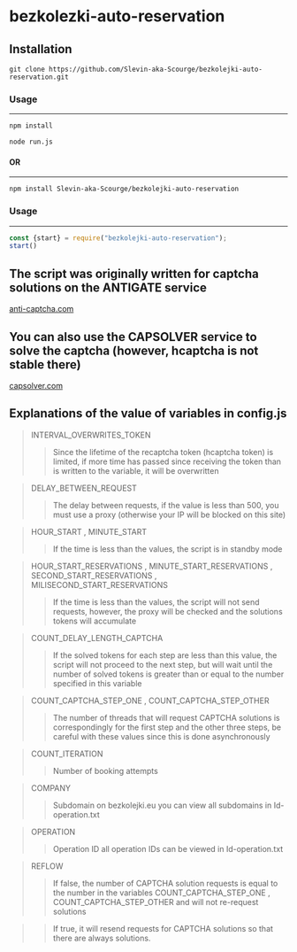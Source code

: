 # bezkolezki-auto-reservation
## Installation

    git clone https://github.com/Slevin-aka-Scourge/bezkolejki-auto-reservation.git

### Usage 
---------

```sh
npm install
```
```sh
node run.js
```
#### OR
-------
    npm install Slevin-aka-Scourge/bezkolejki-auto-reservation

### Usage
--------

```js
const {start} = require("bezkolejki-auto-reservation");
start()
```
## The script was originally written for captcha solutions on the ANTIGATE service


[anti-captcha.com](https://getcaptchasolution.com/vt9akg8svv)

## You can also use the CAPSOLVER service to solve the captcha (however, hcaptcha is not stable there)


[capsolver.com](https://dashboard.capsolver.com/passport/register?inviteCode=EYZL0Y7ywYIE)

## Explanations of the value of variables in config.js

> INTERVAL_OVERWRITES_TOKEN 
>> Since the lifetime of the recaptcha token (hcaptcha token) is limited, if more time has passed since receiving the token than is written to the variable, it will be overwritten

> DELAY_BETWEEN_REQUEST
>> The delay between requests, if the value is less than 500, you must use a proxy (otherwise your IP will be blocked on this site)

> HOUR_START , MINUTE_START
>> If the time is less than the values, the script is in standby mode

> HOUR_START_RESERVATIONS , MINUTE_START_RESERVATIONS , SECOND_START_RESERVATIONS , MILISECOND_START_RESERVATIONS
>> If the time is less than the values, the script will not send requests, however, the proxy will be checked and the solutions tokens will accumulate

> COUNT_DELAY_LENGTH_CAPTCHA
>> If the solved tokens for each step are less than this value, the script will not proceed to the next step, but will wait until the number of solved tokens is greater than or equal to the number specified in this variable

> COUNT_CAPTCHA_STEP_ONE , COUNT_CAPTCHA_STEP_OTHER
>> The number of threads that will request CAPTCHA solutions is correspondingly for the first step and the other three steps, be careful with these values since this is done asynchronously

> COUNT_ITERATION
>> Number of booking attempts

> COMPANY
>> Subdomain on bezkolejki.eu you can view all subdomains in Id-operation.txt

> OPERATION
>> Operation ID all operation IDs can be viewed in Id-operation.txt

> REFLOW
>> If false, the number of CAPTCHA solution requests is equal to the number in the variables COUNT_CAPTCHA_STEP_ONE , COUNT_CAPTCHA_STEP_OTHER and will not re-request solutions

>> If true, it will resend requests for CAPTCHA solutions so that there are always solutions.